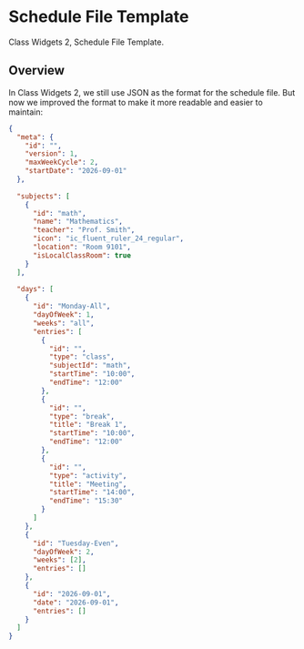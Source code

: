 # Schedule File Template
 Class Widgets 2, Schedule File Template.

## Overview
In Class Widgets 2, we still use JSON as the format for the schedule file.
But now we improved the format to make it 
more readable and easier to maintain:

```json
{
  "meta": {
    "id": "",
    "version": 1,
    "maxWeekCycle": 2,
    "startDate": "2026-09-01"
  },
  
  "subjects": [
    {
      "id": "math",
      "name": "Mathematics",
      "teacher": "Prof. Smith",
      "icon": "ic_fluent_ruler_24_regular",
      "location": "Room 9101",
      "isLocalClassRoom": true
    }
  ],
  
  "days": [
    {
      "id": "Monday-All",
      "dayOfWeek": 1,
      "weeks": "all",
      "entries": [
        {
          "id": "",
          "type": "class",
          "subjectId": "math",
          "startTime": "10:00",
          "endTime": "12:00"
        },
        {
          "id": "",
          "type": "break",
          "title": "Break 1",
          "startTime": "10:00",
          "endTime": "12:00"
        },
        {
          "id": "",
          "type": "activity",
          "title": "Meeting",
          "startTime": "14:00",
          "endTime": "15:30"
        }
      ]
    },
    {
      "id": "Tuesday-Even",
      "dayOfWeek": 2,
      "weeks": [2],
      "entries": []
    },
    {
      "id": "2026-09-01",
      "date": "2026-09-01",
      "entries": []
    }
  ]
}
```